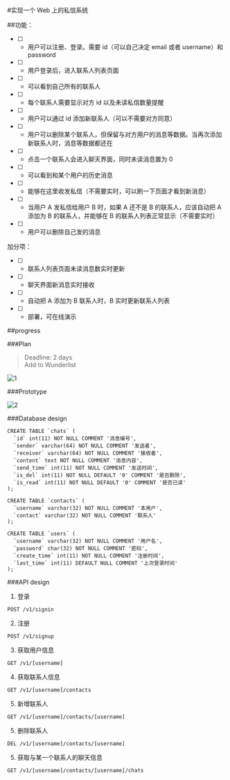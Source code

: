 #实现一个 Web 上的私信系统  

##功能：  

- [ ] * 用户可以注册、登录。需要 id（可以自己决定 email 或者 username）和 password  
- [ ] * 用户登录后，进入联系人列表页面  
- [ ] - 可以看到自己所有的联系人  
- [ ] - 每个联系人需要显示对方 id 以及未读私信数量提醒  
- [ ] - 用户可以通过 id 添加新联系人（可以不需要对方同意）  
- [ ] - 用户可以删除某个联系人，但保留与对方用户的消息等数据。当再次添加新联系人时，消息等数据都还在  
- [ ] * 点击一个联系人会进入聊天界面，同时未读消息置为 0  
- [ ] - 可以看到和某个用户的历史消息  
- [ ] - 能够在这里收发私信（不需要实时，可以刷一下页面才看到新消息）  
- [ ] - 当用户 A 发私信给用户 B 时，如果 A 还不是 B 的联系人，应该自动把 A 添加为 B 的联系人，并能够在 B 的联系人列表正常显示（不需要实时）  
- [ ] - 用户可以删除自己发的消息  

加分项：  

- [ ] * 联系人列表页面未读消息数实时更新  
- [ ] * 聊天界面新消息实时接收  
- [ ] * 自动把 A 添加为 B 联系人时，B 实时更新联系人列表  
- [ ] * 部署，可在线演示  

##progress  

###Plan  
>Deadline: 2 days  
>Add to Wunderlist  

![1](http://ww1.sinaimg.cn/large/9f47c048gy1fdlms5yaoqj21kw0zk7wh)

###Prototype  

![2](http://ww1.sinaimg.cn/large/9f47c048gy1fdlnu5ebs0j21kw16oakv)


###Database design  

```
CREATE TABLE `chats` (
  `id` int(11) NOT NULL COMMENT '消息编号',
  `sender` varchar(64) NOT NULL COMMENT '发送者',
  `receiver` varchar(64) NOT NULL COMMENT '接收者',
  `content` text NOT NULL COMMENT '消息内容',
  `send_time` int(11) NOT NULL COMMENT '发送时间',
  `is_del` int(11) NOT NULL DEFAULT '0' COMMENT '是否删除',
  `is_read` int(11) NOT NULL DEFAULT '0' COMMENT '是否已读'
);

CREATE TABLE `contacts` (
  `username` varchar(32) NOT NULL COMMENT '本用户',
  `contact` varchar(32) NOT NULL COMMENT '联系人'
);

CREATE TABLE `users` (
  `username` varchar(32) NOT NULL COMMENT '用户名',
  `password` char(32) NOT NULL COMMENT '密码',
  `create_time` int(11) NOT NULL COMMENT '注册时间',
  `last_time` int(11) DEFAULT NULL COMMENT '上次登录时间'
);
```

###API design  

1. 登录
```
POST /v1/signin
```  

2. 注册  
```
POST /v1/signup
```


3. 获取用户信息  
```
GET /v1/[username]
```

4. 获取联系人信息
```
GET /v1/[username]/contacts
```

5. 新增联系人
```
GET /v1/[username]/contacts/[username]
```

5. 删除联系人
```
DEL /v1/[username]/contacts/[username]  
```


5. 获取与某一个联系人的聊天信息  
```
GET /v1/[username]/contacts/[username]/chats
```
